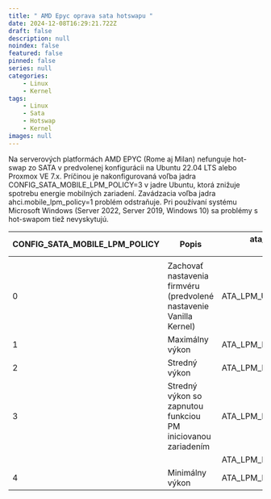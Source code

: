 ```yaml
---
title: " AMD Epyc oprava sata hotswapu "
date: 2024-12-08T16:29:21.722Z
draft: false
description: null
noindex: false
featured: false
pinned: false
series: null
categories:
    - Linux
    - Kernel
tags:
    - Linux
    - Sata
    - Hotswap
    - Kernel
images: null
---
```


Na serverových platformách AMD EPYC (Rome aj Milan) nefunguje hot-swap zo SATA v predvolenej konfigurácii na Ubuntu 22.04 LTS alebo Proxmox VE 7.x. Príčinou je nakonfigurovaná voľba jadra CONFIG_SATA_MOBILE_LPM_POLICY=3 v jadre Ubuntu, ktorá znižuje spotrebu energie mobilných zariadení. Zavádzacia voľba jadra ahci.mobile_lpm_policy=1 problém odstraňuje. Pri používaní systému Microsoft Windows (Server 2022, Server 2019, Windows 10) sa problémy s hot-swapom tiež nevyskytujú. 

<!--more-->




| CONFIG_SATA_MOBILE_LPM_POLICY | Popis                                                               | ata_lpm_policy_names / ata_lpm_policy   |
| ----------------------------- | ------------------------------------------------------------------- | --------------------------------------- |
|  |
| 0                             | Zachovať nastavenia firmvéru (predvolené nastavenie Vanilla Kernel) | ATA_LPM_UNKNOWN                         |                                                                                                                                                                                                                   
| 1                             | Maximálny výkon                                                     | ATA_LPM_MAX_POWER                       |                                                                                                                                                                                                                   
| 2                             | Stredný výkon                                                       | ATA_LPM_MED_POWER                       |                                                                                                                                                                                                                    
| 3                             | Stredný výkon so zapnutou funkciou PM iniciovanou zariadením        | ATA_LPM_MED_POWER_WITH_DIPM             |                                                                                                                                                                                                                    
|                               |                                                                     | ATA_LPM_MIN_POWER_WITH_PARTIAL          |                                                                                                                                                                                                                    
| 4                             | Minimálny výkon                                                     | ATA_LPM_MIN_POWER                       |                                                                                                                                                                                                                    